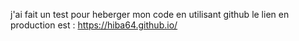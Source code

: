 


j'ai fait un test pour heberger mon code en utilisant github
le lien en production est : https://hiba64.github.io/